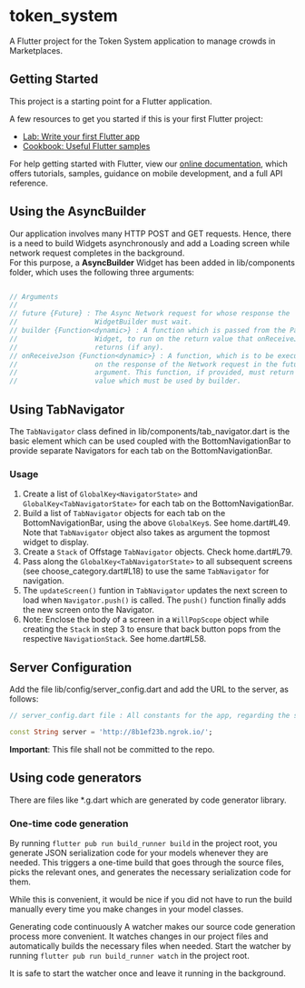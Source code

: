 # token_system

A Flutter project for the Token System application to manage crowds in Marketplaces.

## Getting Started

This project is a starting point for a Flutter application.

A few resources to get you started if this is your first Flutter project:

- [Lab: Write your first Flutter app](https://flutter.dev/docs/get-started/codelab)
- [Cookbook: Useful Flutter samples](https://flutter.dev/docs/cookbook)

For help getting started with Flutter, view our
[online documentation](https://flutter.dev/docs), which offers tutorials,
samples, guidance on mobile development, and a full API reference.

## Using the AsyncBuilder

Our application involves many HTTP POST and GET requests. Hence, there is a need to build Widgets asynchronously and add a Loading screen while network request completes in the background.  
For this purpose, a **AsyncBuilder** Widget has been added in lib/components folder, which uses the following three arguments:

```dart

// Arguments
//
// future {Future} : The Async Network request for whose response the
//                   WidgetBuilder must wait.
// builder {Function<dynamic>} : A function which is passed from the Parent
//                   Widget, to run on the return value that onReceiveJson
//                   returns (if any).
// onReceiveJson {Function<dynamic>} : A function, which is to be executed
//                   on the response of the Network request in the future
//                   argument. This function, if provided, must return a
//                   value which must be used by builder.

```

## Using TabNavigator

The `TabNavigator` class defined in lib/components/tab_navigator.dart is the basic element which can be used coupled with the BottomNavigationBar to provide separate Navigators for each tab on the BottomNavigationBar.

### Usage

1. Create a list of `GlobalKey<NavigatorState>` and `GlobalKey<TabNavigatorState>` for each tab on the BottomNavigationBar.
2. Build a list of `TabNavigator` objects for each tab on the BottomNavigationBar, using the above `GlobalKey`s. See home.dart#L49. Note that `TabNavigator` object also takes as argument the topmost widget to display.
3. Create a `Stack` of Offstage `TabNavigator` objects. Check home.dart#L79.
4. Pass along the `GlobalKey<TabNavigatorState>` to all subsequent screens (see choose_category.dart#L18) to use the same `TabNavigator` for navigation.
5. The `updateScreen()` funtion in `TabNavigator` updates the next screen to load when `Navigator.push()` is called. The `push()` function finally adds the new screen onto the Navigator.
6. Note: Enclose the body of a screen in a `WillPopScope` object while creating the `Stack` in step 3 to ensure that back button pops from the respective `NavigationStack`. See home.dart#L58.

## Server Configuration

Add the file lib/config/server_config.dart and add the URL to the server, as follows:

```dart
// server_config.dart file : All constants for the app, regarding the server go here.

const String server = 'http://8b1ef23b.ngrok.io/';
```

**Important**: This file shall not be committed to the repo.

## Using code generators

There are files like *.g.dart which are generated by code generator library.
### One-time code generation
By running `flutter pub run build_runner build` in the project root, you generate JSON serialization
 code for your models whenever they are needed. This triggers a one-time build that goes through the
  source files, picks the relevant ones, and generates the necessary serialization code for them.

While this is convenient, it would be nice if you did not have to run the build manually every time
you make changes in your model classes.

Generating code continuously
A watcher makes our source code generation process more convenient. It watches changes in our
project files and automatically builds the necessary files when needed.
Start the watcher by running `flutter pub run build_runner watch` in the project root.

It is safe to start the watcher once and leave it running in the background.


